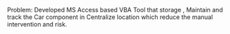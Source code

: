 Problem: Developed MS Access based VBA Tool that storage , Maintain and track the Car component in Centralize location which reduce the manual intervention and risk.
